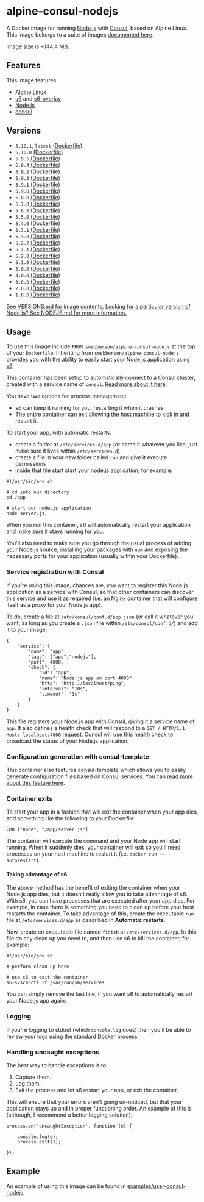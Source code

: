 # alpine-consul-nodejs

A Docker image for running [Node.js][nodejs] with [Consul][consul], based on Alpine Linux.
This image belongs to a suite of images [documented here][dockeralpine].

Image size is ~144.4 MB.

## Features

This image features:

- [Alpine Linux][alpinelinux]
- [s6][s6] and [s6-overlay][s6overlay]
- [Node.js][nodejs]
- [consul][consul]

## Versions

- `5.10.1`, `latest` [(Dockerfile)](https://github.com/smebberson/docker-alpine/blob/alpine-consul-nodejs-v5.10.1/alpine-consul-nodejs/Dockerfile)
- `5.10.0` [(Dockerfile)](https://github.com/smebberson/docker-alpine/blob/alpine-consul-nodejs-v5.10.0/alpine-consul-nodejs/Dockerfile)
- `5.9.5` [(Dockerfile)](https://github.com/smebberson/docker-alpine/blob/alpine-consul-nodejs-v5.9.5/alpine-consul-nodejs/Dockerfile)
- `5.9.4` [(Dockerfile)](https://github.com/smebberson/docker-alpine/blob/alpine-consul-nodejs-v5.9.4/alpine-consul-nodejs/Dockerfile)
- `5.9.2` [(Dockerfile)](https://github.com/smebberson/docker-alpine/blob/alpine-consul-nodejs-v5.9.2/alpine-consul-nodejs/Dockerfile)
- `5.9.3` [(Dockerfile)](https://github.com/smebberson/docker-alpine/blob/alpine-consul-nodejs-v5.9.3/alpine-consul-nodejs/Dockerfile)
- `5.9.1` [(Dockerfile)](https://github.com/smebberson/docker-alpine/blob/alpine-consul-nodejs-v5.9.1/alpine-consul-nodejs/Dockerfile)
- `5.9.0` [(Dockerfile)](https://github.com/smebberson/docker-alpine/blob/alpine-consul-nodejs-v5.9.0/alpine-consul-nodejs/Dockerfile)
- `5.8.0` [(Dockerfile)](https://github.com/smebberson/docker-alpine/blob/alpine-consul-nodejs-v5.8.0/alpine-consul-nodejs/Dockerfile)
- `5.7.0` [(Dockerfile)](https://github.com/smebberson/docker-alpine/blob/alpine-consul-nodejs-v5.7.0/alpine-consul-nodejs/Dockerfile)
- `5.6.0` [(Dockerfile)](https://github.com/smebberson/docker-alpine/blob/alpine-consul-nodejs-v5.6.0/alpine-consul-nodejs/Dockerfile)
- `5.5.0` [(Dockerfile)](https://github.com/smebberson/docker-alpine/blob/alpine-consul-nodejs-v5.5.0/alpine-consul-nodejs/Dockerfile)
- `5.4.0` [(Dockerfile)](https://github.com/smebberson/docker-alpine/blob/alpine-consul-nodejs-v5.4.0/alpine-consul-nodejs/Dockerfile)
- `5.3.1` [(Dockerfile)](https://github.com/smebberson/docker-alpine/blob/alpine-consul-nodejs-v5.3.1/alpine-consul-nodejs/Dockerfile)
- `5.3.0` [(Dockerfile)](https://github.com/smebberson/docker-alpine/blob/alpine-consul-nodejs-v5.3.0/alpine-consul-nodejs/Dockerfile)
- `5.2.2` [(Dockerfile)](https://github.com/smebberson/docker-alpine/blob/alpine-consul-nodejs-v5.2.2/alpine-consul-nodejs/Dockerfile)
- `5.2.1` [(Dockerfile)](https://github.com/smebberson/docker-alpine/blob/alpine-consul-nodejs-v5.2.1/alpine-consul-nodejs/Dockerfile)
- `5.2.0` [(Dockerfile)](https://github.com/smebberson/docker-alpine/blob/alpine-consul-nodejs-v5.2.0/alpine-consul-nodejs/Dockerfile)
- `5.1.0` [(Dockerfile)](https://github.com/smebberson/docker-alpine/blob/alpine-consul-nodejs-v5.1.0/alpine-consul-nodejs/Dockerfile)
- `5.0.0` [(Dockerfile)](https://github.com/smebberson/docker-alpine/blob/alpine-consul-nodejs-v5.0.0/alpine-consul-nodejs/Dockerfile)
- `4.0.0` [(Dockerfile)](https://github.com/smebberson/docker-alpine/blob/alpine-consul-nodejs-v4.0.0/alpine-consul-nodejs/Dockerfile)
- `3.0.0` [(Dockerfile)](https://github.com/smebberson/docker-alpine/blob/alpine-consul-nodejs-v3.0.0/alpine-consul-nodejs/Dockerfile)
- `2.0.0` [(Dockerfile)](https://github.com/smebberson/docker-alpine/blob/alpine-consul-nodejs-v2.0.0/alpine-consul-nodejs/Dockerfile)
- `1.0.0` [(Dockerfile)](https://github.com/smebberson/docker-alpine/blob/alpine-consul-nodejs-v1.0.0/alpine-consul-nodejs/Dockerfile)

[See VERSIONS.md for image contents.](https://github.com/smebberson/docker-alpine/blob/master/alpine-consul-nodejs/VERSIONS.md)
[Looking for a particular version of Node.js? See NODEJS.md for more information.](https://github.com/smebberson/docker-alpine/blob/master/alpine-consul-nodejs/VERSIONS.md)

## Usage

To use this image include `FROM smebberson/alpine-consul-nodejs` at the top of your `Dockerfile`. Inheriting from `smebberson/alpine-consul-nodejs` provides you with the ability to easily start your Node.js application using [s6][s6].

This container has been setup to automatically connect to a Consul cluster, created with a service name of `consul`. [Read more about it here](https://github.com/smebberson/docker-alpine/tree/master//alpine-consul).

You have two options for process management:

- s6 can keep it running for you, restarting it when it crashes.
- The entire container can exit allowing the host machine to kick in and restart it.

To start your app, with automatic restarts:

- create a folder at `/etc/services.d/app` (or name it whatever you like, just make sure it lives within `/etc/services.d`)
- create a file in your new folder called `run` and give it execute permissions
- inside that file start start your node.js application, for example:

```
#!/usr/bin/env sh

# cd into our directory
cd /app

# start our node.js application
node server.js;
```

When you run this container, s6 will automatically restart your application and make sure it stays running for you.

You'll also need to make sure you go through the usual process of adding your Node.js source, installing your packages with `npm` and exposing the necessary ports for your application (usually within your Dockerfile).

### Service registration with Consul

If you're using this image, chances are, you want to register this Node.js application as a service with Consul, so that other containers can discover this service and use it as required (i.e. an Nginx container that will configure itself as a proxy for your Node.js app).

To do, create a file at `/etc/consul/conf.d/app.json` (or call it whatever you want, as long as you create a `.json` file within `/etc/consul/conf.d/`) and add it to your image:

```
{
    "service": {
        "name": "app",
        "tags": ["app","nodejs"],
        "port": 4000,
        "check": {
            "id": "app",
            "name": "Node.js app on port 4000"
            "http": "http://localhost/ping",
            "interval": "10s",
            "timeout": "1s"
        }
    }
}

```

This file registers your Node.js app with Consul, giving it a service name of `app`. It also defines a health check that will respond to a `GET / HTTP/1.1 Host: localhost:4000` request. Consul will use this health check to broadcast the status of your Node.js application.

### Configuration generation with consul-template

This container also features consul-template which allows you to easily generate configuration files based on Consul services. You can [read more about this feature here](https://github.com/smebberson/docker-alpine/tree/master/alpine-consul-base#customisation).

### Container exits

To start your app in a fashion that will exit the container when your app dies, add something like the following to your Dockerfile:

```
CMD ["node", "/app/server.js"]
```

The container will execute the command and your Node app will start running. When it suddenly dies, your container will exit so you'll need processes on your host machine to restart it (i.e. `docker run --autorestart`).

#### Taking advantage of s6

The above method has the benefit of exiting the container when your Node.js app dies, but it doesn't really allow you to take advantage of s6. With s6, you can have processes that are executed after your app dies. For example, in case there is something you need to clean up before your host restarts the container. To take advantage of this, create the executable `run` file at `/etc/services.d/app` as described in **Automatic restarts**.

Now, create an executable file named `finish` at `/etc/services.d/app`. In this file do any clean up you need to, and then use s6 to kill the container, for example:

```
#!/usr/bin/env sh

# perform clean-up here

# use s6 to exit the container
s6-svscanctl -t /var/run/s6/services

```

You can simply remove the last line, if you want s6 to automatically restart your Node.js app again.

### Logging

If you're logging to stdout (which `console.log` does) then you'll be able to review your logs using the standard [Docker process][dockerlogs].

### Handling uncaught exceptions

The best way to handle exceptions is to:

1. Capture them.
1. Log them.
1. Exit the process and let s6 restart your app, or exit the container.

This will ensure that your errors aren't going un-noticed, but that your application stays up and in proper functioning order. An example of this is (although, I recommend a better logging solution):

```
process.on('uncaughtException', function (e) {

    console.log(e);
    process.exit(1);

});
```

## Example

An example of using this image can be found in [examples/user-consul-nodejs][example].

[dockeralpine]: https://github.com/smebberson/docker-alpine
[s6]: http://www.skarnet.org/software/s6/
[s6overlay]: https://github.com/just-containers/s6-overlay
[alpinelinux]: https://www.alpinelinux.org/
[consul]: https://consul.io/
[nodejs]: https://nodejs.org/
[dockerlogs]: https://docs.docker.com/reference/commandline/cli/#logs
[example]: https://github.com/smebberson/docker-alpine/tree/master/examples/user-consul-nodejs

